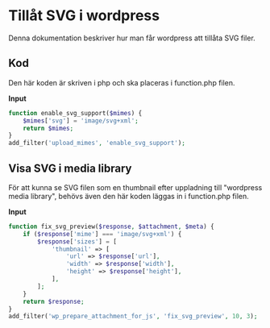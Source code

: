 # Tillåt SVG i wordpress

Denna dokumentation beskriver hur man får wordpress att tillåta SVG filer.

## Kod

Den här koden är skriven i php och ska placeras i function.php filen.

**Input**

```php
function enable_svg_support($mimes) {
    $mimes['svg'] = 'image/svg+xml';
    return $mimes;
}
add_filter('upload_mimes', 'enable_svg_support');
```

## Visa SVG i media library

För att kunna se SVG filen som en thumbnail efter uppladning till "wordpress media library", behövs även den här koden läggas in i function.php filen.

**Input**

```php
function fix_svg_preview($response, $attachment, $meta) {
    if ($response['mime'] === 'image/svg+xml') {
        $response['sizes'] = [
            'thumbnail' => [
                'url' => $response['url'],
                'width' => $response['width'],
                'height' => $response['height'],
            ],
        ];
    }
    return $response;
}
add_filter('wp_prepare_attachment_for_js', 'fix_svg_preview', 10, 3);

```